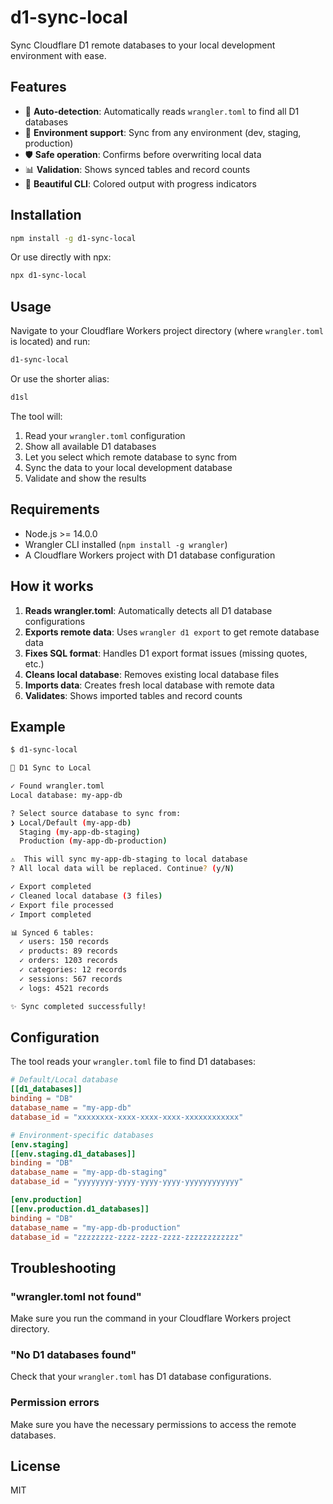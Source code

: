 # d1-sync-local

Sync Cloudflare D1 remote databases to your local development environment with ease.

## Features

- 🚀 **Auto-detection**: Automatically reads `wrangler.toml` to find all D1 databases
- 🔄 **Environment support**: Sync from any environment (dev, staging, production)
- 🛡️ **Safe operation**: Confirms before overwriting local data
- 📊 **Validation**: Shows synced tables and record counts
- 🎨 **Beautiful CLI**: Colored output with progress indicators

## Installation

```bash
npm install -g d1-sync-local
```

Or use directly with npx:

```bash
npx d1-sync-local
```

## Usage

Navigate to your Cloudflare Workers project directory (where `wrangler.toml` is located) and run:

```bash
d1-sync-local
```

Or use the shorter alias:

```bash
d1sl
```

The tool will:
1. Read your `wrangler.toml` configuration
2. Show all available D1 databases
3. Let you select which remote database to sync from
4. Sync the data to your local development database
5. Validate and show the results

## Requirements

- Node.js >= 14.0.0
- Wrangler CLI installed (`npm install -g wrangler`)
- A Cloudflare Workers project with D1 database configuration

## How it works

1. **Reads wrangler.toml**: Automatically detects all D1 database configurations
2. **Exports remote data**: Uses `wrangler d1 export` to get remote database data
3. **Fixes SQL format**: Handles D1 export format issues (missing quotes, etc.)
4. **Cleans local database**: Removes existing local database files
5. **Imports data**: Creates fresh local database with remote data
6. **Validates**: Shows imported tables and record counts

## Example

```bash
$ d1-sync-local

🚀 D1 Sync to Local

✓ Found wrangler.toml
Local database: my-app-db

? Select source database to sync from:
❯ Local/Default (my-app-db)
  Staging (my-app-db-staging)
  Production (my-app-db-production)

⚠️  This will sync my-app-db-staging to local database
? All local data will be replaced. Continue? (y/N)

✓ Export completed
✓ Cleaned local database (3 files)
✓ Export file processed
✓ Import completed

📊 Synced 6 tables:
  ✓ users: 150 records
  ✓ products: 89 records
  ✓ orders: 1203 records
  ✓ categories: 12 records
  ✓ sessions: 567 records
  ✓ logs: 4521 records

✨ Sync completed successfully!
```

## Configuration

The tool reads your `wrangler.toml` file to find D1 databases:

```toml
# Default/Local database
[[d1_databases]]
binding = "DB"
database_name = "my-app-db"
database_id = "xxxxxxxx-xxxx-xxxx-xxxx-xxxxxxxxxxxx"

# Environment-specific databases
[env.staging]
[[env.staging.d1_databases]]
binding = "DB"
database_name = "my-app-db-staging"
database_id = "yyyyyyyy-yyyy-yyyy-yyyy-yyyyyyyyyyyy"

[env.production]
[[env.production.d1_databases]]
binding = "DB"
database_name = "my-app-db-production"
database_id = "zzzzzzzz-zzzz-zzzz-zzzz-zzzzzzzzzzzz"
```

## Troubleshooting

### "wrangler.toml not found"
Make sure you run the command in your Cloudflare Workers project directory.

### "No D1 databases found"
Check that your `wrangler.toml` has D1 database configurations.

### Permission errors
Make sure you have the necessary permissions to access the remote databases.

## License

MIT